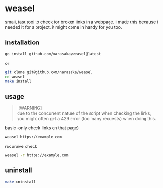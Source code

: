 # weasel

small, fast tool to check for broken links in a webpage. i made this because i
needed it for a project. it might come in handy for you too.

## installation

```bash
go install github.com/narasaka/weasel@latest
```

or

```bash
git clone git@github.com/narasaka/weasel
cd weasel
make install
```

## usage

> [!WARNING]\
> due to the concurrent nature of the script when checking the links, you might
> often get a 429 error (too many requests) when doing this.

basic (only check links on that page)

```bash
weasel https://example.com
```

recursive check

```bash
weasel -r https://example.com
```

## uninstall

```bash
make uninstall
```
